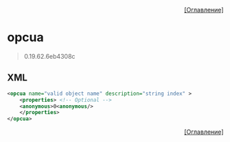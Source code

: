 <p align='right'><a href='index.html'>[Оглавление]</a></p>

# opcua
> 0.19.62.6eb4308c
## XML
````xml
<opcua name="valid object name" description="string index" >
	<properties> <!-- Optional -->
	<anonymous>0<anonymous/>
	</properties>
</opcua>
````

<p align='right'><a href='index.html'>[Оглавление]</a></p>

